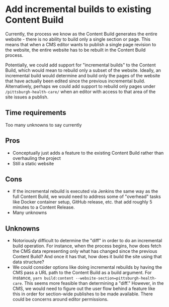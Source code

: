 # Add incremental builds to existing Content Build
Currently, the process we know as the Content Build generates the entire website - there is no ability to build only a single section or page. This means that when a CMS editor wants to publish a single page revision to the website, the entire website has to be rebuilt in the Content Build process.

Potentially, we could add support for "incremental builds" to the Content Build, which would mean to rebuild only a subset of the website. Ideally, an incremental build would determine and build only the pages of the website that have actually been edited since the previous incremental build. Alternatively, perhaps we could add support to rebuild only pages under `/pittsburgh-health-care/` when an editor with access to that area of the site issues a publish.

## Time requirements
Too many unknowns to say currently

## Pros
- Conceptually just adds a feature to the existing Content Build rather than overhauling the project
- Still a static website

## Cons
- If the incremental rebuild is executed via Jenkins the same way as the full Content Build, we would need to address some of "overhead" tasks like Docker container setup, GitHub release, etc. that add roughly 5 minutes to a Content Release. 
- Many unknowns

## Unknowns
- Notoriously difficult to determine the "diff" in order to do an incremental build operation. For instance, when the process begins, how does fetch the CMS data representing only what has changed since the previous Content Build? And once it has that, how does it build the site using that data structure?
- We could consider options like doing incremental rebuilds by having the CMS pass a URL path to the Content Build as a build argument. For instance, `yarn build:content --website-section=pittsburgh-health-care`. This seems more feasible than determining a "diff." However, in the CMS, we would need to figure out the user flow behind a feature like this in order for section-wide publishes to be made available. There could be concerns around editor permissions.
